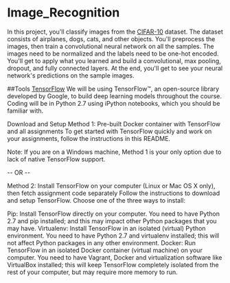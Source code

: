 # Image_Recognition

In this project, you'll classify images from the [CIFAR-10](https://www.cs.toronto.edu/~kriz/cifar.html) dataset. The dataset consists of airplanes, dogs, cats, and other objects. You'll preprocess the images, then train a convolutional neural network on all the samples. The images need to be normalized and the labels need to be one-hot encoded. You'll get to apply what you learned and build a convolutional, max pooling, dropout, and fully connected layers. At the end, you'll get to see your neural network's predictions on the sample images.

##Tools
[TensorFlow](https://www.tensorflow.org)
We will be using TensorFlow™, an open-source library developed by Google, to build deep learning models throughout the course. Coding will be in Python 2.7 using iPython notebooks, which you should be familiar with.

Download and Setup
Method 1: Pre-built Docker container with TensorFlow and all assignments
To get started with TensorFlow quickly and work on your assignments, follow the instructions in this README.

Note: If you are on a Windows machine, Method 1 is your only option due to lack of native TensorFlow support.

-- OR --

Method 2: Install TensorFlow on your computer (Linux or Mac OS X only), then fetch assignment code separately
Follow the instructions to download and setup TensorFlow. Choose one of the three ways to install:

Pip: Install TensorFlow directly on your computer. You need to have Python 2.7 and pip installed; and this may impact other Python packages that you may have.
Virtualenv: Install TensorFlow in an isolated (virtual) Python environment. You need to have Python 2.7 and virtualenv installed; this will not affect Python packages in any other environment.
Docker: Run TensorFlow in an isolated Docker container (virtual machine) on your computer. You need to have Vagrant, Docker and virtualization software like VirtualBox installed; this will keep TensorFlow completely isolated from the rest of your computer, but may require more memory to run.
